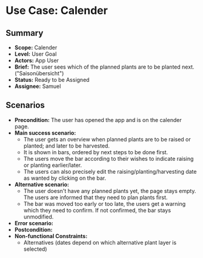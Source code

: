 # Use Case: Calender

## Summary

- **Scope:** Calender
- **Level:** User Goal
- **Actors:** App User
- **Brief:** The user sees which of the planned plants are to be planted next. ("Saisonübersicht")
- **Status:** Ready to be Assigned
- **Assignee:** Samuel

## Scenarios

- **Precondition:**
  The user has opened the app and is on the calender page.
- **Main success scenario:**
  - The user gets an overview when planned plants are to be raised or planted; and later to be harvested.
  - It is shown in bars, ordered by next steps to be done first.
  - The users move the bar according to their wishes to indicate raising or planting earlier/later.
  - The users can also precisely edit the raising/planting/harvesting date as wanted by clicking on the bar.
- **Alternative scenario:**
  - The user doesn't have any planned plants yet, the page stays empty.
    The users are informed that they need to plan plants first.
  - The bar was moved too early or too late, the users get a warning which they need to confirm.
    If not confirmed, the bar stays unmodified.
- **Error scenario:**
- **Postcondition:**
- **Non-functional Constraints:**
  - Alternatives (dates depend on which alternative plant layer is selected)
